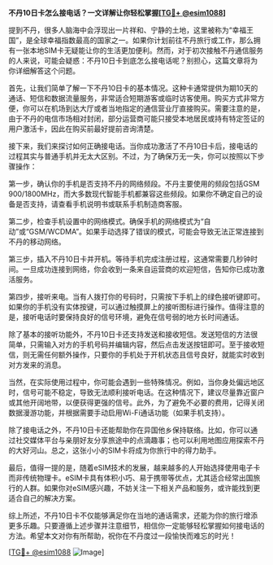 **不丹10日卡怎么接电话？一文详解让你轻松掌握[[TG💪+ @esim1088](https://t.me/s/esim1088)]**

提到不丹，很多人脑海中会浮现出一片祥和、宁静的土地，这里被称为“幸福王国”，是全球幸福指数最高的国家之一。如果你计划前往不丹旅行或工作，那么拥有一张本地SIM卡无疑能让你的生活更加便利。然而，对于初次接触不丹通信服务的人来说，可能会疑惑：不丹10日卡到底怎么接电话呢？别担心，这篇文章将为你详细解答这个问题。

首先，让我们简单了解一下不丹10日卡的基本情况。这种卡通常提供为期10天的通话、短信和数据流量服务，非常适合短期游客或临时访客使用。购买方式非常方便，你可以在机场到达大厅或者当地指定的通信营业厅直接购买。需要注意的是，由于不丹的电信市场相对封闭，部分运营商可能只接受本地居民或持有特定签证的用户激活卡，因此在购买前最好提前咨询清楚。

接下来，我们来探讨如何正确接电话。当你成功激活了不丹10日卡后，接电话的过程其实与普通手机并无太大区别。不过，为了确保万无一失，你可以按照以下步骤操作：

第一步，确认你的手机是否支持不丹的网络频段。不丹主要使用的频段包括GSM 900/1800MHz，而大多数现代智能手机都兼容这些频段。如果你不确定自己的设备是否支持，请查看手机说明书或联系手机制造商客服。

第二步，检查手机设置中的网络模式。确保手机的网络模式为“自动”或“GSM/WCDMA”。如果手动选择了错误的模式，可能会导致无法正常连接到不丹的移动网络。

第三步，插入不丹10日卡并开机。等待手机完成注册过程，这通常需要几秒钟时间。一旦成功连接到网络，你会收到一条来自运营商的欢迎短信，告知你已成功激活服务。

第四步，接听来电。当有人拨打你的号码时，只需按下手机上的绿色接听键即可。如果你的手机没有实体按键，可以通过触摸屏上的接听图标进行操作。值得注意的是，接听电话时要保持良好的信号环境，避免在信号弱的地方长时间通话。

除了基本的接听功能外，不丹10日卡还支持发送和接收短信。发送短信的方法很简单，只需输入对方的手机号码并编辑内容，然后点击发送按钮即可。至于接收短信，则无需任何额外操作，只要你的手机处于开机状态且信号良好，就能实时收到对方发来的消息。

当然，在实际使用过程中，你可能会遇到一些特殊情况。例如，当你身处偏远地区时，信号可能不稳定，导致无法顺利接听电话。在这种情况下，建议尽量靠近窗户或其他开阔地带，以便获得更强的信号。此外，为了避免不必要的费用，记得关闭数据漫游功能，并根据需要手动启用Wi-Fi通话功能（如果手机支持）。

除了接电话之外，不丹10日卡还能帮助你在异国他乡保持联络。比如，你可以通过社交媒体平台与亲朋好友分享旅途中的点滴趣事；也可以利用地图应用探索不丹的大好河山。总之，这张小小的SIM卡将成为你旅行中的得力助手。

最后，值得一提的是，随着eSIM技术的发展，越来越多的人开始选择使用电子卡而非传统物理卡。eSIM卡具有体积小巧、易于携带等优点，尤其适合经常出国旅行的人群。如果你对eSIM感兴趣，不妨关注一下相关产品和服务，或许能找到更适合自己的解决方案。

综上所述，不丹10日卡不仅能够满足你在当地的通话需求，还能为你的旅行增添更多乐趣。只要遵循上述步骤并注意细节，相信你一定能够轻松掌握如何接电话的方法。希望本文对你有所帮助，祝你在不丹度过一段愉快而难忘的时光！

[[TG💪+ @esim1088](https://t.me/s/esim1088) ![Image](https://i.postimg.cc/4NQfJmqS/Snipaste-2025-05-13-00-14-12.png)]